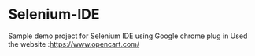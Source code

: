 # Selenium-IDE
Sample demo project for Selenium IDE using Google chrome plug in
Used the website :https://www.opencart.com/ 
